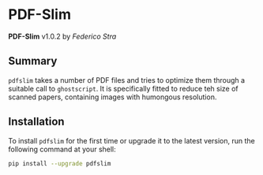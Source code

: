 PDF-Slim
==========

**PDF-Slim** v1.0.2 by *Federico Stra*

Summary
-------

`pdfslim` takes a number of PDF files and tries to optimize them through a suitable call to `ghostscript`. It is specifically fitted to reduce teh size of scanned papers, containing images with humongous resolution.

Installation
------------

To install `pdfslim` for the first time or upgrade it to the latest version, run the following command at your shell:

```bash
pip install --upgrade pdfslim
```
